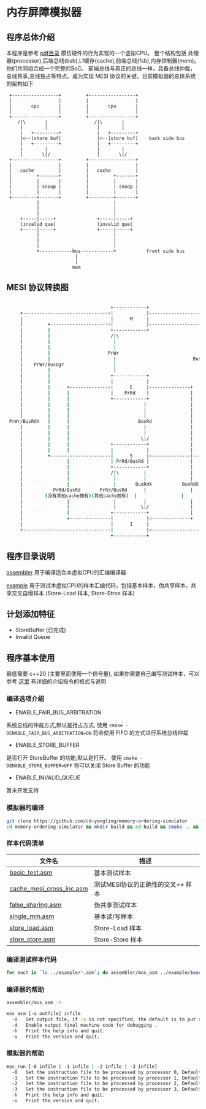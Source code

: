 # 内存屏障模拟器

## 程序总体介绍
本程序是参考 [pdf目录](https://github.com/cd-yangling/memory-ordering-simulator/tree/main/pdf) 模仿硬件的行为实现的一个虚拟CPU。
整个结构包括 处理器(processor),后端总线(bsb),L1缓存(cache),前端总线(fsb),内存控制器(mem)。他们共同组合成一个完整的SoC。
前端总线与真正的总线一样，具备总线仲裁，总线共享,总线独占等特点。成为实现 MESI 协议的关键。目前模拟器的总体系统的架构如下


     +-----------------+         +-----------------+
     |                 |         |                 |
     |       cpu       |         |       cpu       |
     |                 |         |                 |
     +-----------------+         +-----------------+
        /|\       |                 /|\       |
         |        |                  |        |
         |   +---------+             |   +---------+
         |<--|store buf|             |<--|store buf|    back side bus
         |   +---------+             |   +---------+
         |        |                  |        | 
         |       \|/                 |       \|/
     +-----------------+         +-----------------+
     |                 |         |                 |
     |   cache         |         |   cache         |
     |         +-------+         |         +-------+
     |         |       |         |         |       |
     |         | snoop |         |         | snoop |
     |         |       |         |         |       |
     +---------+-------+         +---------+-------+
               |                           |
               |                           |
               |                           |
         +-----|-----+               +-----|-----+
         |invalid que|               |invalid que|
         +-----|-----+               +-----|-----+
               |                           |
               |                           |
               |                           |
               +------------bus------------+           front side bus
                             |
                             |
                            mem

## MESI 协议转换图

```bash

                                      +------------+                                            
     +------------------------------->|            |-------------------------------+              
     |                                |      M     |                               |              
     |         +--------------------->|            |----------------------+        |              
     |         |                      +------------+                      |        |              
     |         |                      /|\                                 |        |              
     |         |                       |                                  |        |              
     |         |                       |                                  |        |              
     |         |                     PrWr                                 |        |              
     |         |                       |                            BusRd/Flush    |              
     |    PrWr/BusUgr                  |                                  |        |              
     |         |                       |                                  |        |              
     |         |                      +------------+                      |        |              
     |         |                      |            |                      |        |              
     |         |      +-------------->|      E     |---------------+      |        |              
     |         |      |               |    PrRd    |               |      |        |              
     |         |      |               +------------+               |      |        |              
     |         |      |                           |                |      |        |              
     |         |      |                           |                |      |        |              
     |         |      |                           |                |      |        |              
 PrWr/BusRdX   |      |                         BusRd              |      |   BusRdX/Flush        
     |         |      |                           |                |      |        |              
     |         |      |                           |                |      |        |              
     |         |      |                          \|/               |      |        |              
     |         |      |               +------------+               |      |        |              
     |         |      |               |            |               |      |        |              
     |         +----------------------|      S     |<--------------|------+        |              
     |                |               | PrRd/BusRd |               |               |              
     |                |               +------------+               |               |              
     |                |               /|\         |                |               |              
     |                |                |          |                |               |              
     |                |                |       BusRdX           BusRdX             |              
     |           PrRd/BusRd       PrRd/BusRd      |                |               |              
     |        (没有其他cache拥有)(其他cache拥有)  |                |               |              
     |                |                |          |                |               |              
     |                |                |         \|/               |               |              
     |                |               +------------+               |               |              
     |                +---------------|            |<--------------+               |              
     |                                |      I     |                               |              
     +--------------------------------|            |<------------------------------+              
                                      +------------+                                              

```



## 程序目录说明

[assembler](https://github.com/cd-yangling/memory-ordering-simulator/tree/main/assembler) 用于编译适合本虚拟CPU的汇编编译器

[example](https://github.com/cd-yangling/memory-ordering-simulator/tree/main/example) 用于测试本虚拟CPU的样本汇编代码，包括基本样本，伪共享样本，共享交叉自增样本 (Store-Load 样本, Store-Stroe 样本) 

## 计划添加特征

* StoreBuffer (已完成)
* Invalid Queue

## 程序基本使用

最低需要 c++20 (主要里面使用一个信号量), 如果你需要自己编写测试样本，可以参考 [这里](https://github.com/cd-yangling/memory-ordering-simulator/blob/main/instruction.h) 有详细的介绍指令的格式与说明

### 编译选项介绍

* ENABLE_FAIR_BUS_ARBITRATION

系统总线的仲裁方式,默认是抢占方式, 使用 `cmake -DENABLE_FAIR_BUS_ARBITRATION=ON` 将会使用 FIFO 的方式进行系统总线仲裁

* ENABLE_STORE_BUFFER

是否打开 StoreBuffer 的功能,默认是打开。 使用 `cmake -DENABLE_STORE_BUFFER=OFF` 将可以关闭 Store Buffer 的功能

* ENABLE_INVALID_QUEUE

暂未开发支持


### 模拟器的编译
```bash
git clone https://github.com/cd-yangling/memory-ordering-simulator
cd memory-ordering-simulator && mkdir build && cd build && cmake .. && make
```

### 样本代码清单

|文件名|描述|
|-----|---|
|[basic_test.asm](https://github.com/cd-yangling/memory-ordering-simulator/blob/main/example/basic_test.asm) |  基本测试样本 |
|[cache_mesi_cross_inc.asm](https://github.com/cd-yangling/memory-ordering-simulator/blob/main/example/cache_mesi_cross_inc.asm) |  测试MESI协议的正确性的交叉++ 样本 |
|[false_sharing.asm](https://github.com/cd-yangling/memory-ordering-simulator/blob/main/example/false_sharing.asm) |  伪共享测试样本 |
|[single_mm.asm](https://github.com/cd-yangling/memory-ordering-simulator/blob/main/example/single_mm.asm) |  基本读/写样本 |
|[store_load.asm](https://github.com/cd-yangling/memory-ordering-simulator/blob/main/example/store_load.asm) | Store-Load 样本 |
|[store_store.asm](https://github.com/cd-yangling/memory-ordering-simulator/blob/main/example/store_store.asm) | Store-Store 样本 |

### 编译测试样本代码
```bash
for each in `ls ../example/*.asm`; do assembler/mos_asm ../example/$each -o `basename $each .asm`.bin;  done
```

### 编译器的帮助

```bash
assembler/mos_asm -h

mos_asm [-o outfile] infile
  -o   Set output file, if -o is not specified, the default is to put an executable file in a.out.
  -d   Enable output final machine code for debugging .
  -h   Print the help info and quit.
  -v   Print the version and quit.
```

### 模拟器的帮助

```bash
mos_run [-0 infile | -1 infile | -2 infile | -3 infile]
  -0   Set the instruction file to be processed by processor 0, Default file is a.out.
  -1   Set the instruction file to be processed by processor 1, Default file is a.out.
  -2   Set the instruction file to be processed by processor 2, Default file is a.out.
  -3   Set the instruction file to be processed by processor 3, Default file is a.out.
  -h   Print the help info and quit.
  -v   Print the version and quit.
```


    
